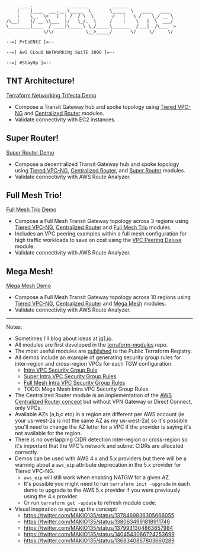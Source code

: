 ```
     ____.             ________        ________
    |    |____  ___.__.\_____  \       \_____  \   ____   ____
    |    \__  \<   |  | /  / \  \       /   |   \ /    \_/ __ \
/\__|    |/ __ \\___  |/   \_/.  \     /    |    \   |  \  ___/
\________(____  / ____|\_____\ \_/_____\_______  /___|  /\___  >
              \/\/            \__>_____/       \/     \/     \/

--=[ PrEsENtZ ]=--

--=[ AwS CLouD NeTWoRkiNg SuiTE 3000 ]=--

--=[ #StayUp ]=--
```

## TNT Architecture!
[Terraform Networking Trifecta Demo](https://github.com/JudeQuintana/terraform-main/tree/main/networking_trifecta_demo)
 - Compose a Transit Gateway hub and spoke topology using [Tiered VPC-NG](https://github.com/JudeQuintana/terraform-aws-tiered-vpc-ng) and [Centralized Router](https://github.com/JudeQuintana/terraform-aws-centralized-router) modules.
 - Validate connectivity with EC2 instances.

## Super Router!
[Super Router Demo](https://github.com/JudeQuintana/terraform-main/tree/main/super_router_demo)
 - Compose a decentralized Transit Gateway hub and spoke topology using [Tiered VPC-NG](https://github.com/JudeQuintana/terraform-aws-tiered-vpc-ng), [Centralized Router](https://github.com/JudeQuintana/terraform-aws-centralized-router), and [Super Router](https://github.com/JudeQuintana/terraform-aws-super-router) modules.
 - Validate connectivity with AWS Route Analyzer.

## Full Mesh Trio!
[Full Mesh Trio Demo](https://github.com/JudeQuintana/terraform-main/tree/main/full_mesh_trio_demo)
 - Compose a Full Mesh Transit Gateway topology across 3 regions using [Tiered VPC-NG](https://github.com/JudeQuintana/terraform-aws-tiered-vpc-ng), [Centralized Router](https://github.com/JudeQuintana/terraform-aws-centralized-router) and [Full Mesh Trio](https://github.com/JudeQuintana/terraform-aws-full-mesh-trio) modules.
 - Includes an VPC peering examples within a full mesh configuration for high traffic workloads to save on cost using the [VPC Peering Deluxe](https://github.com/JudeQuintana/terraform-aws-vpc-peering-deluxe) module.
 - Validate connectivity with AWS Route Analyzer.

## Mega Mesh!
[Mega Mesh Demo](https://github.com/JudeQuintana/terraform-main/tree/main/mega_mesh_demo)
 - Compose a Full Mesh Transit Gateway topology across 10 regions using [Tiered VPC-NG](https://github.com/JudeQuintana/terraform-aws-tiered-vpc-ng), [Centralized Router](https://github.com/JudeQuintana/terraform-aws-centralized-router) and [Mega Mesh](https://github.com/JudeQuintana/terraform-aws-mega-mesh) modules.
 - Validate connectivity with AWS Route Analyzer.

---
Notes:
 - Sometimes I'll blog about ideas at [jq1.io](https://jq1.io).
 - All modules are first developed in the [terraform-modules](https://github.com/JudeQuintana/terraform-modules) repo.
 - The most useful modules are [published](https://registry.terraform.io/namespaces/JudeQuintana) to the Public Terraform Registry.
 - All demos include an example of generating security group rules for inter-region and cross-region VPCs for each TGW configuration.
   - [Intra VPC Security Group Rule](https://github.com/JudeQuintana/terraform-aws-intra-vpc-security-group-rule)
   - [Super Intra VPC Security Group Rules](https://github.com/JudeQuintana/terraform-aws-super-intra-vpc-security-group-rules)
   - [Full Mesh Intra VPC Security Group Rules](https://github.com/JudeQuintana/terraform-aws-full-mesh-intra-vpc-security-group-rules)
   - TODO: Mega Mesh Intra VPC Security Group Rules
 - The Centralized Router module is an implementation of the [AWS Centralized Router concept](https://docs.aws.amazon.com/vpc/latest/tgw/transit-gateway-centralized-router.html) but without VPN Gateway or Direct Connect, only VPCs.
  - Available AZs (a,b,c etc) in a region are different per AWS account (ie. your us-west-2a is not the same AZ as my us-west-2a)
    so it's possible you'll need to change the AZ letter for a VPC if the provider is saying it's not available for the region.
 - There is no overlapping CIDR detection inter-region or cross-region so it's important that the VPC's network and subnet CIDRs are allocated correctly.
 - Demos can be used with AWS 4.x and 5.x providers but there will be a warning about a `aws_eip` attribute deprecation in the 5.x provider for Tiered VPC-NG.
   - `aws_eip` will still work when enabling NATGW for a given AZ.
   - It's possible you might need to run `terraform init -upgrade` in each demo to upgrade to the AWS 5.x provider if you were previously using the 4.x provider.
   - Or run `terraform get -update` to refresh module code.
 - Visual inspiration to spice up the concept:
   - https://twitter.com/MAKIO135/status/1378469836305666055
   - https://twitter.com/MAKIO135/status/1380634991818911746
   - https://twitter.com/MAKIO135/status/1379931304863657984
   - https://twitter.com/MAKIO135/status/1404543066724253699
   - https://twitter.com/MAKIO135/status/1368340867803660289
